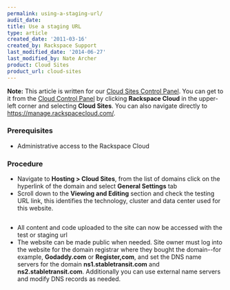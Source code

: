 ```yaml
---
permalink: using-a-staging-url/
audit_date:
title: Use a staging URL
type: article
created_date: '2011-03-16'
created_by: Rackspace Support
last_modified_date: '2014-06-27'
last_modified_by: Nate Archer
product: Cloud Sites
product_url: cloud-sites
---
```


**Note:** This article is written for our [Cloud Sites Control Panel](https://manage.rackspacecloud.com/). You can get to it from the [Cloud Control Panel](https://mycloud.rackspace.com) by clicking **Rackspace Cloud** in the upper-left corner and selecting **Cloud Sites**. You can also navigate directly to <https://manage.rackspacecloud.com/>.

### Prerequisites

-   Administrative access to the Rackspace Cloud

### Procedure

-   Navigate to **Hosting > Cloud Sites**, from the list of domains click
    on the hyperlink of the domain and select **General Settings** tab
-   Scroll down to the **Viewing and Editing** section and check the testing
    URL link, this identifies the technology, cluster and data center
    used for this website.

  <img src="{% asset_path cloud-sites/using-a-staging-url/staging_url.png %}" alt="" />

-   All content and code uploaded to the site can now be accessed with
    the test or staging url
-   The website can be made public when needed. Site owner must log into
    the website for the domain registrar where they bought the
    domain--for example, **Godaddy.com** or **Register,com**, and set
    the DNS name servers for the domain **ns1.stabletransit.com** and
    **ns2.stabletransit.com**. Additionally you can use external name
    servers and modify DNS records as needed.
